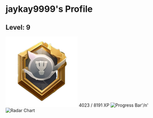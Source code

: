 # jaykay9999's Profile
## Level: 9
  ![Badge](https://raw.githubusercontent.com/jaykay9999/badges/main/lvl9.png) 
4023 / 8191 XP
                               ![Progress Bar](https://myserver.gitreviewgame.com/dynamic-svg?progress=393&max=1023)'/n'
                               ![Radar Chart](https://myserver.gitreviewgame.com/radar-chart)
<!-- You can add more sections and data as you fetch them from the user's data -->
